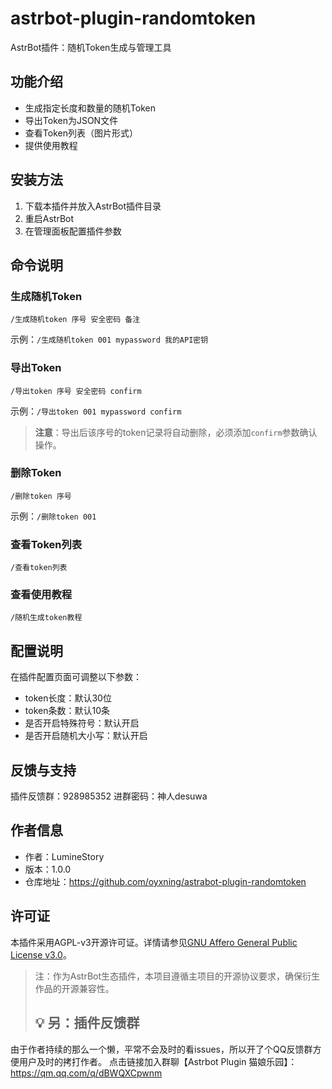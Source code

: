 # astrbot-plugin-randomtoken

AstrBot插件：随机Token生成与管理工具

## 功能介绍
- 生成指定长度和数量的随机Token
- 导出Token为JSON文件
- 查看Token列表（图片形式）
- 提供使用教程

## 安装方法
1. 下载本插件并放入AstrBot插件目录
2. 重启AstrBot
3. 在管理面板配置插件参数

## 命令说明
### 生成随机Token
```
/生成随机token 序号 安全密码 备注
```
示例：`/生成随机token 001 mypassword 我的API密钥`

### 导出Token
```
/导出token 序号 安全密码 confirm
```
示例：`/导出token 001 mypassword confirm`

> **注意**：导出后该序号的token记录将自动删除，必须添加`confirm`参数确认操作。

### 删除Token
```
/删除token 序号
```
示例：`/删除token 001`

### 查看Token列表
```
/查看token列表
```

### 查看使用教程
```
/随机生成token教程
```

## 配置说明
在插件配置页面可调整以下参数：
- token长度：默认30位
- token条数：默认10条
- 是否开启特殊符号：默认开启
- 是否开启随机大小写：默认开启

## 反馈与支持
插件反馈群：928985352
进群密码：神人desuwa

## 作者信息
- 作者：LumineStory
- 版本：1.0.0
- 仓库地址：https://github.com/oyxning/astrabot-plugin-randomtoken

## 许可证
本插件采用AGPL-v3开源许可证。详情请参见[GNU Affero General Public License v3.0](https://www.gnu.org/licenses/agpl-3.0.html)。

> 注：作为AstrBot生态插件，本项目遵循主项目的开源协议要求，确保衍生作品的开源兼容性。
>
> ## 💡 另：插件反馈群

由于作者持续的那么一个懒，平常不会及时的看issues，所以开了个QQ反馈群方便用户及时的拷打作者。
点击链接加入群聊【Astrbot Plugin 猫娘乐园】：https://qm.qq.com/q/dBWQXCpwnm

